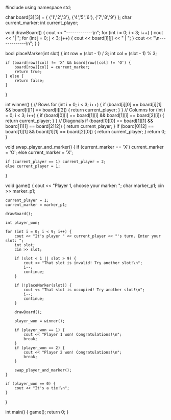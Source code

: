 #include <iostream>
using namespace std;

char board[3][3] = { {'1','2','3'}, {'4','5','6'}, {'7','8','9'} };
char current_marker;
int current_player;

void drawBoard() {
    cout << "-------------\n";
    for (int i = 0; i < 3; i++) {
        cout << "| ";
        for (int j = 0; j < 3; j++) {
            cout << board[i][j] << " | ";
        }
        cout << "\n-------------\n";
    }
}

bool placeMarker(int slot) {
    int row = (slot - 1) / 3;
    int col = (slot - 1) % 3;

    if (board[row][col] != 'X' && board[row][col] != 'O') {
        board[row][col] = current_marker;
        return true;
    } else {
        return false;
    }
}

int winner() {
    // Rows
    for (int i = 0; i < 3; i++) {
        if (board[i][0] == board[i][1] && board[i][1] == board[i][2]) {
            return current_player;
        }
    }
    // Columns
    for (int i = 0; i < 3; i++) {
        if (board[0][i] == board[1][i] && board[1][i] == board[2][i]) {
            return current_player;
        }
    }
    // Diagonals
    if (board[0][0] == board[1][1] && board[1][1] == board[2][2]) {
        return current_player;
    }
    if (board[0][2] == board[1][1] && board[1][1] == board[2][0]) {
        return current_player;
    }
    return 0;
}

void swap_player_and_marker() {
    if (current_marker == 'X') current_marker = 'O';
    else current_marker = 'X';

    if (current_player == 1) current_player = 2;
    else current_player = 1;
}

void game() {
    cout << "Player 1, choose your marker: ";
    char marker_p1;
    cin >> marker_p1;

    current_player = 1;
    current_marker = marker_p1;

    drawBoard();

    int player_won;

    for (int i = 0; i < 9; i++) {
        cout << "It's player " << current_player << "'s turn. Enter your slot: ";
        int slot;
        cin >> slot;

        if (slot < 1 || slot > 9) {
            cout << "That slot is invalid! Try another slot!\n";
            i--;
            continue;
        }

        if (!placeMarker(slot)) {
            cout << "That slot is occupied! Try another slot!\n";
            i--;
            continue;
        }

        drawBoard();

        player_won = winner();

        if (player_won == 1) {
            cout << "Player 1 won! Congratulations!\n";
            break;
        }
        if (player_won == 2) {
            cout << "Player 2 won! Congratulations!\n";
            break;
        }

        swap_player_and_marker();
    }

    if (player_won == 0) {
        cout << "It's a tie!\n";
    }
}

int main() {
    game();
    return 0;
}
